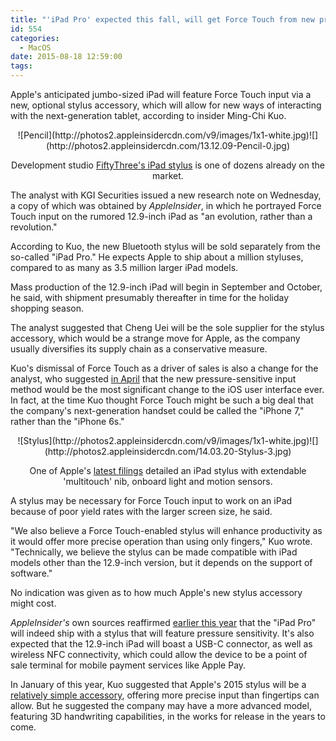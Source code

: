 ```yaml
---
title: "'iPad Pro' expected this fall, will get Force Touch from new pressure-sensitive Apple stylus"
id: 554
categories:
  - MacOS
date: 2015-08-18 12:59:00
tags:
---
```


<span itemprop="articleBody" readability="32"><span>Apple's anticipated jumbo-sized iPad will feature Force Touch input via a new, optional stylus accessory, which will allow for new ways of interacting with the next-generation tablet, according to insider Ming-Chi Kuo.

</span>

<div align="center">
<div>![Pencil](http://photos2.appleinsidercdn.com/v9/images/1x1-white.jpg)<noscript>![](http://photos2.appleinsidercdn.com/13.12.09-Pencil-0.jpg)</noscript></div>

<span>Development studio [FiftyThree's iPad stylus](http://appleinsider.com/articles/13/12/09/review-fiftythrees-pencil-bluetooth-stylus-) is one of dozens already on the market.</span></div>

The analyst with KGI Securities issued a new research note on Wednesday, a copy of which was obtained by _AppleInsider_, in which he portrayed Force Touch input on the rumored 12.9-inch iPad as "an evolution, rather than a revolution."

According to Kuo, the new Bluetooth stylus will be sold separately from the so-called "iPad Pro." He expects Apple to ship about a million styluses, compared to as many as 3.5 million larger iPad models.

Mass production of the 12.9-inch iPad will begin in September and October, he said, with shipment presumably thereafter in time for the holiday shopping season.

The analyst suggested that Cheng Uei will be the sole supplier for the stylus accessory, which would be a strange move for Apple, as the company usually diversifies its supply chain as a conservative measure.

Kuo's dismissal of Force Touch as a driver of sales is also a change for the analyst, who suggested [in April](http://appleinsider.com/articles/15/04/02/force-touch-for-iphone-expected-to-bring-about-most-significant-change-to-ios-user-interface-yet) that the new pressure-sensitive input method would be the most significant change to the iOS user interface ever. In fact, at the time Kuo thought Force Touch might be such a big deal that the company's next-generation handset could be called the "iPhone 7," rather than the "iPhone 6s."

<div align="center">
<div>![Stylus](http://photos2.appleinsidercdn.com/v9/images/1x1-white.jpg)<noscript>![](http://photos2.appleinsidercdn.com/14.03.20-Stylus-3.jpg)</noscript></div>

<span>One of Apple's [latest filings](http://appleinsider.com/articles/14/03/20/apple-investigating-stylus-with-extendable-multitouch-nib-onboard-light-and-motion-sensors) detailed an iPad stylus with extendable 'multitouch' nib, onboard light and motion sensors.</span></div>

A stylus may be necessary for Force Touch input to work on an iPad because of poor yield rates with the larger screen size, he said.

"We also believe a Force Touch-enabled stylus will enhance productivity as it would offer more precise operation than using only fingers," Kuo wrote. "Technically, we believe the stylus can be made compatible with iPad models other than the 12.9-inch version, but it depends on the support of software."

No indication was given as to how much Apple's new stylus accessory might cost.

_AppleInsider's_ own sources reaffirmed [earlier this year](http://appleinsider.com/articles/15/05/03/apples-129-ipad-will-feature-bluetooth-stylus-force-touch-nfc-more-source-says) that the "iPad Pro" will indeed ship with a stylus that will feature pressure sensitivity. It's also expected that the 12.9-inch iPad will boast a USB-C connector, as well as wireless NFC connectivity, which could allow the device to be a point of sale terminal for mobile payment services like Apple Pay.

In January of this year, Kuo suggested that Apple's 2015 stylus will be a [relatively simple accessory](http://appleinsider.com/articles/15/01/18/kgi-apple-likely-to-launch-stylus-to-enhance-upcoming-129-inch-ipad-user-experience), offering more precise input than fingertips can allow. But he suggested the company may have a more advanced model, featuring 3D handwriting capabilities, in the works for release in the years to come.
</span>